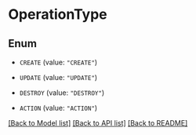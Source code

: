 # OperationType

## Enum


* `CREATE` (value: `"CREATE"`)

* `UPDATE` (value: `"UPDATE"`)

* `DESTROY` (value: `"DESTROY"`)

* `ACTION` (value: `"ACTION"`)


[[Back to Model list]](../README.md#documentation-for-models) [[Back to API list]](../README.md#documentation-for-api-endpoints) [[Back to README]](../README.md)


